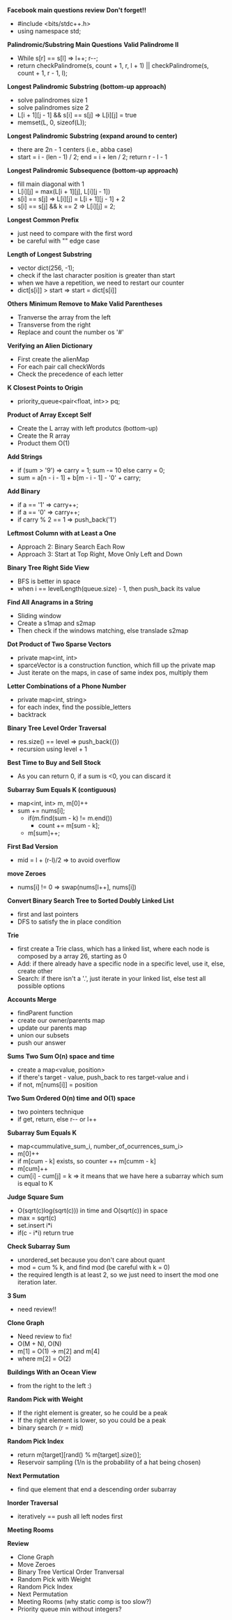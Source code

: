 **Facebook main questions review**
**Don't forget!!**
- #include <bits/stdc++.h>
- using namespace std;

**Palindromic/Substring Main Questions**
**Valid Palindrome II**
- While s[r] == s[l] => l++; r--;
- return checkPalindrome(s, count + 1, r, l + 1) || checkPalindrome(s, count + 1, r - 1, l);
  
**Longest Palindromic Substring (bottom-up approach)** 
- solve palindromes size 1
- solve palindromes size 2
- L[i + 1][j - 1] && s[i] == s[j] => L[i][j] = true
- memset(L, 0, sizeof(L));

**Longest Palindromic Substring (expand around to center)**
- there are 2n - 1 centers (i.e., abba case)
- start = i - (len - 1) / 2; end = i + len / 2; return r - l - 1

**Longest Palindromic Subsequence (bottom-up approach)**
- fill main diagonal with 1 
- L[i][j] = max(L[i + 1][j], L[i][j - 1])
- s[i] == s[j] => L[i][j] = L[i + 1][j - 1] + 2
- s[i] == s[j] && k == 2 => L[i][j] = 2;
  
**Longest Common Prefix**
- just need to compare with the first word
- be careful with "" edge case

**Length of Longest Substring**
- vector<int> dict(256, -1);
- check if the last character position is greater than start
- when we have a repetition, we need to restart our counter
- dict[s[i]] > start => start = dict[s[i]]

**Others**
**Minimum Remove to Make Valid Parentheses**
- Tranverse the array from the left
- Transverse from the right
- Replace and count the number os '#'

**Verifying an Alien Dictionary**
- First create the alienMap
- For each pair call checkWords
- Check the precedence of each letter

**K Closest Points to Origin**
- priority_queue<pair<float, int>> pq;

**Product of Array Except Self**
- Create the L array with left produtcs (bottom-up)
- Create the R array
- Product them O(1)

**Add Strings**
- if (sum > '9') => carry = 1; sum -= 10 else carry = 0;
- sum = a[n - i - 1] + b[m - i - 1] - '0' + carry;

**Add Binary**
- if a == '1' => carry++;
- if a == '0' => carry++;
- if carry % 2 == 1 => push_back('1')

**Leftmost Column with at Least a One**
- Approach 2: Binary Search Each Row
- Approach 3: Start at Top Right, Move Only Left and Down

**Binary Tree Right Side View**
- BFS is better in space
- when i == levelLength(queue.size) - 1, then push_back its value

**Find All Anagrams in a String**
- Sliding window
- Create a s1map and s2map
- Then check if the windows matching, else translade s2map

**Dot Product of Two Sparse Vectors**
- private map<int, int>
- sparceVector is a construction function, which fill up the private map
- Just iterate on the maps, in case of same index pos, multiply them

**Letter Combinations of a Phone Number**
- private map<int, string>
- for each index, find the possible_letters
- backtrack

**Binary Tree Level Order Traversal**
- res.size() == level => push_back({})
- recursion using level + 1

**Best Time to Buy and Sell Stock**
- As you can return 0, if a sum is <0, you can discard it

**Subarray Sum Equals K (contiguous)**
- map<int, int> m, m[0]++
- sum += nums[i];
  - if(m.find(sum - k) != m.end())
    - count += m[sum - k];
  - m[sum]++;

**First Bad Version**
- mid = l + (r-l)/2 => to avoid overflow

**move Zeroes**
- nums[i] != 0 => swap(nums[l++], nums[i])

**Convert Binary Search Tree to Sorted Doubly Linked List**
- first and last pointers
- DFS to satisfy the in place condition

**Trie**
- first create a Trie class, which has a linked list, where each node is composed by a array 26, starting as 0
- Add: if there already have a specific node in a specific level, use it, else, create other
- Search: if there isn't a '.', just iterate in your linked list, else test all possible options

**Accounts Merge**
- findParent function
- create our owner/parents map
- update our parents map
- union our subsets
- push our answer

**Sums**
**Two Sum O(n) space and time**
- create a map<value, position>
- if there's target - value, push_back to res target-value and i
- if not, m[nums[i]] = position

**Two Sum Ordered O(n) time and O(1) space**
- two pointers technique
- if get, return, else r-- or l++

**Subarray Sum Equals K**
- map<cummulative_sum_i, number_of_ocurrences_sum_i>
- m[0]++
- if m[cum - k] exists, so counter ++ m[cumm - k]
- m[cum]++
- cum[i] - cum[j] = k => it means that we have here a subarray which sum is equal to K

**Judge Square Sum**
- O(sqrt(c)log(sqrt(c))) in time and O(sqrt(c)) in space
- max = sqrt(c)
- set.insert i*i
- if(c - i*i) return true

**Check Subarray Sum**
- unordered_set because you don't care about quant
- mod = cum % k, and find mod (be careful with k = 0)
- the required length is at least 2, so we just need to insert the mod one iteration later.

**3 Sum**
- need review!!

**Clone Graph** 
- Need review to fix!
- O(M + N), O(N)
- m[1] = O(1) -> m[2] and m[4]
- where m[2] = O(2)

**Buildings With an Ocean View**
- from the right to the left :)
  
**Random Pick with Weight**
- If the right element is greater, so he could be a peak
- If the right element is lower, so you could be a peak
- binary search (r = mid)
  
**Random Pick Index**
- return m[target][rand() % m[target].size()];
- Reservoir sampling (1/n is the probability of a hat being chosen)

**Next Permutation**
- find que element that end a descending order subarray

**Inorder Traversal**
- iteratively == push all left nodes first
  
**Meeting Rooms**

**Review**
- Clone Graph
- Move Zeroes
- Binary Tree Vertical Order Tranversal
- Random Pick with Weight
- Random Pick Index
- Next Permutation
- Meeting Rooms (why static comp is too slow?)
- Priority queue min without integers?

